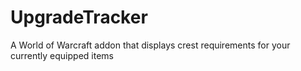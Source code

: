 # UpgradeTracker
A World of Warcraft addon that displays crest requirements for your currently equipped items
